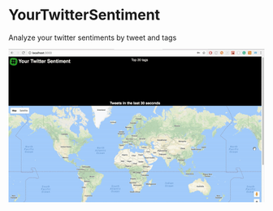 # YourTwitterSentiment
Analyze your twitter sentiments by tweet and tags

![YourTwitterSentiment_UI/static/](YourTwitterSentiment_UI/static/gifs/markers1.gif)
